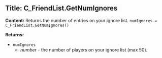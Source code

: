 ## Title: C_FriendList.GetNumIgnores

**Content:**
Returns the number of entries on your ignore list.
`numIgnores = C_FriendList.GetNumIgnores()`

**Returns:**
- `numIgnores`
  - *number* - the number of players on your ignore list (max 50).
